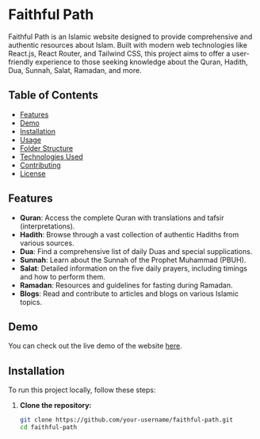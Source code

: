 # Faithful Path

Faithful Path is an Islamic website designed to provide comprehensive and authentic resources about Islam. Built with modern web technologies like React.js, React Router, and Tailwind CSS, this project aims to offer a user-friendly experience to those seeking knowledge about the Quran, Hadith, Dua, Sunnah, Salat, Ramadan, and more.

## Table of Contents

- [Features](#features)
- [Demo](#demo)
- [Installation](#installation)
- [Usage](#usage)
- [Folder Structure](#folder-structure)
- [Technologies Used](#technologies-used)
- [Contributing](#contributing)
- [License](#license)

## Features

- **Quran**: Access the complete Quran with translations and tafsir (interpretations).
- **Hadith**: Browse through a vast collection of authentic Hadiths from various sources.
- **Dua**: Find a comprehensive list of daily Duas and special supplications.
- **Sunnah**: Learn about the Sunnah of the Prophet Muhammad (PBUH).
- **Salat**: Detailed information on the five daily prayers, including timings and how to perform them.
- **Ramadan**: Resources and guidelines for fasting during Ramadan.
- **Blogs**: Read and contribute to articles and blogs on various Islamic topics.

## Demo

You can check out the live demo of the website [here](#).

## Installation

To run this project locally, follow these steps:

1. **Clone the repository:**
   ```bash
   git clone https://github.com/your-username/faithful-path.git
   cd faithful-path

